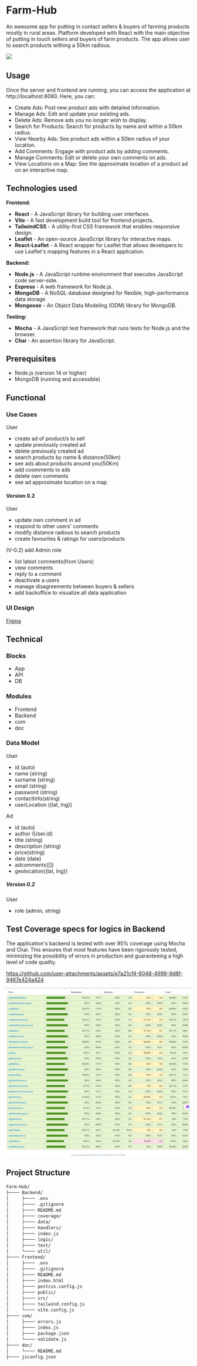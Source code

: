# Farm-Hub

An awesome app for putting in contact sellers & buyers of farming products mostly in rural areas. Platform developed with React with the main objective of putting in touch sellers and buyers of farm products. The app allows user to search products withing a 50km radious.

![](https://media.giphy.com/media/L0N18KIcj6Q1k1qawG/giphy.gif?cid=790b7611to347bowg1zej1c49sayiiv15oc2ld0f9xa767j3&ep=v1_gifs_search&rid=giphy.gif&ct=g)

## Usage

Once the server and frontend are running, you can access the application at http://localhost:8080. Here, you can:

-   Create Ads: Post new product ads with detailed information.
-   Manage Ads: Edit and update your existing ads.
-   Delete Ads: Remove ads you no longer wish to display.
-   Search for Products: Search for products by name and within a 50km radius.
-   View Nearby Ads: See product ads within a 50km radius of your location.
-   Add Comments: Engage with product ads by adding comments.
-   Manage Comments: Edit or delete your own comments on ads.
-   View Locations on a Map: See the approximate location of a product ad on an interactive map.

## Technologies used

**Frontend:**

-   **React** - A JavaScript library for building user interfaces.
-   **Vite** - A fast development build tool for frontend projects.
-   **TailwindCSS** - A utility-first CSS framework that enables responsive design.
-   **Leaflet** - An open-source JavaScript library for interactive maps.
-   **React-Leaflet** - A React wrapper for Leaflet that allows developers to use Leaflet's mapping features in a React application.

**Backend:**

-   **Node.js** - A JavaScript runtime environment that executes JavaScript code server-side.
-   **Express** - A web framework for Node.js.
-   **MongoDB** - A NoSQL database designed for flexible, high-performance data storage
-   **Mongoose** - An Object Data Modeling (ODM) library for MongoDB.

**Testing:**

-   **Mocha** - A JavaScript test framework that runs tests for Node.js and the browser.
-   **Chai** - An assertion library for JavaScript.

## Prerequisites

-   Node.js (version 14 or higher)
-   MongoDB (running and accessible)

## Functional

### Use Cases

User

-   create ad of product/s to sell
-   update previously created ad
-   delete previously created ad
-   search products by name & distance(50km)
-   see ads about products around you(50Km)
-   add coomments to ads
-   delete own comments
-   see ad approximate location on a map

#### Version 0.2

User

-   update own comment in ad
-   respond to other users' comments
-   modify distance radious to search products
-   create favourites & ratings for users/products

(V-0.2) add Admin role

-   list latest comments(from Users)
-   view comments
-   reply to a comment
-   deactivate a users
-   manage disagreements between buyers & sellers
-   add backoffice to visualize all data application

### UI Design

[Figma](https://www.figma.com/design/mestlo3h1KAcMCOMNI5L0T/APP?node-id=0-1&t=Efvnu97s1AQavJi9-0)

## Technical

### Blocks

-   App
-   API
-   DB

### Modules

-   Frontend
-   Backend
-   com
-   doc

### Data Model

User

-   id (auto)
-   name (string)
-   surname (string)
-   email (string)
-   password (string)
-   contactInfo(string)
-   userLocation ({lat, lng})

Ad

-   id (auto)
-   author (User.id)
-   title (string)
-   description (string)
-   price(string)
-   date (date)
-   adcomments([])
-   geolocation({lat, lng})

##### Version 0.2

User

-   role (admin, string)

## Test Coverage specs for logics in Backend

The application's backend is tested with over 95% coverage using Mocha and Chai. This ensures that most features have been rigorously tested, minimizing the possibility of errors in production and guaranteeing a high level of code quality.

https://github.com/user-attachments/assets/e7a21cf4-6048-4999-9d8f-9467e424a424

![Test Coverage](doc/image.png)

## Project Structure

```
Farm-Hub/
├──── Backend/
│     ├──── .env
│     ├──── .gitignore
│     ├──── README.md
│     ├──── coverage/
│     ├──── data/
│     ├──── handlers/
│     ├──── index.js
│     ├──── logic/
│     ├──── test/
│     └──── util/
├──── Frontend/
│     ├──── .env
│     ├──── .gitignore
│     ├──── README.md
│     ├──── index.html
│     ├──── postcss.config.js
│     ├──── public/
│     ├──── src/
│     ├──── tailwind.config.js
│     └──── vite.config.js
├──── com/
│     ├──── errors.js
│     ├──── index.js
│     ├──── package.json
│     └──── validate.js
├──── doc/
│     └──── README.md
├──── jsconfig.json
```
